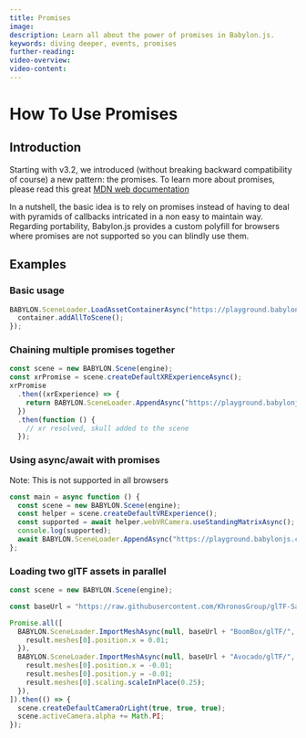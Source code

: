 ```yaml
---
title: Promises
image:
description: Learn all about the power of promises in Babylon.js.
keywords: diving deeper, events, promises
further-reading:
video-overview:
video-content:
---
```


# How To Use Promises

## Introduction

Starting with v3.2, we introduced (without breaking backward compatibility of course) a new pattern: the promises.
To learn more about promises, please read this great [MDN web documentation](https://developer.mozilla.org/en-US/docs/Web/JavaScript/Reference/Global_Objects/Promise)

In a nutshell, the basic idea is to rely on promises instead of having to deal with pyramids of callbacks intricated in a non easy to maintain way.
Regarding portability, Babylon.js provides a custom polyfill for browsers where promises are not supported so you can blindly use them.

## Examples

### Basic usage

```javascript
BABYLON.SceneLoader.LoadAssetContainerAsync("https://playground.babylonjs.com/scenes/", "skull.babylon", scene).then(function (container) {
  container.addAllToScene();
});
```

<Playground id="#JA1ND3#63" title="Simple Promise Example" description="Simple example loading an asset into a scene after the file has been loaded." image="/img/playgroundsAndNMEs/divingDeeperPromises1.jpg"/>

### Chaining multiple promises together

```javascript
const scene = new BABYLON.Scene(engine);
const xrPromise = scene.createDefaultXRExperienceAsync();
xrPromise
  .then((xrExperience) => {
    return BABYLON.SceneLoader.AppendAsync("https://playground.babylonjs.com/scenes/", "skull.babylon", scene);
  })
  .then(function () {
    // xr resolved, skull added to the scene
  });
```

### Using async/await with promises

Note: This is not supported in all browsers

```javascript
const main = async function () {
  const scene = new BABYLON.Scene(engine);
  const helper = scene.createDefaultVRExperience();
  const supported = await helper.webVRCamera.useStandingMatrixAsync();
  console.log(supported);
  await BABYLON.SceneLoader.AppendAsync("https://playground.babylonjs.com/scenes/", "skull.babylon", scene);
};
```

### Loading two glTF assets in parallel

```javascript
const scene = new BABYLON.Scene(engine);

const baseUrl = "https://raw.githubusercontent.com/KhronosGroup/glTF-Sample-Models/master/2.0/";

Promise.all([
  BABYLON.SceneLoader.ImportMeshAsync(null, baseUrl + "BoomBox/glTF/", "BoomBox.gltf", scene).then(function (result) {
    result.meshes[0].position.x = 0.01;
  }),
  BABYLON.SceneLoader.ImportMeshAsync(null, baseUrl + "Avocado/glTF/", "Avocado.gltf", scene).then(function (result) {
    result.meshes[0].position.x = -0.01;
    result.meshes[0].position.y = -0.01;
    result.meshes[0].scaling.scaleInPlace(0.25);
  }),
]).then(() => {
  scene.createDefaultCameraOrLight(true, true, true);
  scene.activeCamera.alpha += Math.PI;
});
```

<Playground id="#U2KKMK#1" title="Load 2 Asset At Once" description="Simple example of loading 2 assets at once inside of a promise." image="/img/playgroundsAndNMEs/divingDeeperPromises2.jpg"/>
